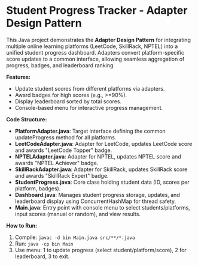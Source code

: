 # Student Progress Tracker - Adapter Design Pattern

This Java project demonstrates the **Adapter Design Pattern** for integrating multiple online learning platforms (LeetCode, SkillRack, NPTEL) into a unified student progress dashboard. Adapters convert platform-specific score updates to a common interface, allowing seamless aggregation of progress, badges, and leaderboard ranking.

**Features:**
- Update student scores from different platforms via adapters.
- Award badges for high scores (e.g., >=90%).
- Display leaderboard sorted by total scores.
- Console-based menu for interactive progress management.

**Code Structure:**
- **PlatformAdapter.java**: Target interface defining the common updateProgress method for all platforms.
- **LeetCodeAdapter.java**: Adapter for LeetCode, updates LeetCode score and awards "LeetCode Topper" badge.
- **NPTELAdapter.java**: Adapter for NPTEL, updates NPTEL score and awards "NPTEL Achiever" badge.
- **SkillRackAdapter.java**: Adapter for SkillRack, updates SkillRack score and awards "SkillRack Expert" badge.
- **StudentProgress.java**: Core class holding student data (ID, scores per platform, badges).
- **Dashboard.java**: Manages student progress storage, updates, and leaderboard display using ConcurrentHashMap for thread safety.
- **Main.java**: Entry point with console menu to select students/platforms, input scores (manual or random), and view results.

**How to Run:**
1. Compile: `javac -d bin Main.java src/**/*.java`
2. Run: `java -cp bin Main`
3. Use menu: 1 to update progress (select student/platform/score), 2 for leaderboard, 3 to exit.

